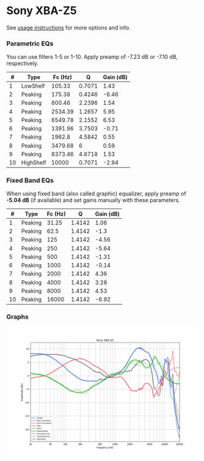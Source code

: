 # Sony XBA-Z5
See [usage instructions](https://github.com/jaakkopasanen/AutoEq#usage) for more options and info.

### Parametric EQs
You can use filters 1-5 or 1-10. Apply preamp of -7.23 dB or -7.10 dB, respectively.

|   # | Type      |   Fc (Hz) |      Q |   Gain (dB) |
|-----|-----------|-----------|--------|-------------|
|   1 | LowShelf  |    105.33 | 0.7071 |        1.43 |
|   2 | Peaking   |    175.38 | 0.4246 |       -6.46 |
|   3 | Peaking   |    800.46 | 2.2396 |        1.54 |
|   4 | Peaking   |   2534.39 | 1.2657 |        5.95 |
|   5 | Peaking   |   6549.78 | 2.1552 |        6.53 |
|   6 | Peaking   |   1391.96 | 3.7503 |       -0.71 |
|   7 | Peaking   |   1962.8  | 4.5842 |        0.55 |
|   8 | Peaking   |   3479.68 | 6      |        0.59 |
|   9 | Peaking   |   8373.46 | 4.6718 |        1.53 |
|  10 | HighShelf |  10000    | 0.7071 |       -2.94 |

### Fixed Band EQs
When using fixed band (also called graphic) equalizer, apply preamp of **-5.04 dB** (if available) and set gains manually with these parameters.

|   # | Type    |   Fc (Hz) |      Q |   Gain (dB) |
|-----|---------|-----------|--------|-------------|
|   1 | Peaking |     31.25 | 1.4142 |        1.06 |
|   2 | Peaking |     62.5  | 1.4142 |       -1.3  |
|   3 | Peaking |    125    | 1.4142 |       -4.56 |
|   4 | Peaking |    250    | 1.4142 |       -5.64 |
|   5 | Peaking |    500    | 1.4142 |       -1.31 |
|   6 | Peaking |   1000    | 1.4142 |       -0.14 |
|   7 | Peaking |   2000    | 1.4142 |        4.36 |
|   8 | Peaking |   4000    | 1.4142 |        3.28 |
|   9 | Peaking |   8000    | 1.4142 |        4.53 |
|  10 | Peaking |  16000    | 1.4142 |       -6.92 |

### Graphs
![](./Sony%20XBA-Z5.png)
